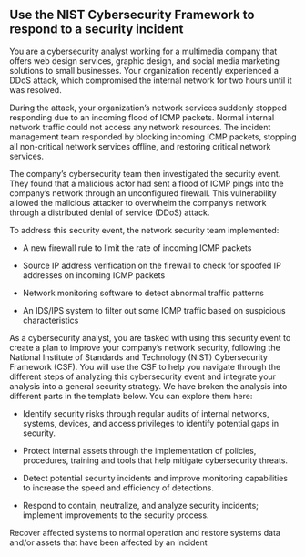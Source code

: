 Use the NIST Cybersecurity Framework to respond to a security incident
------------------------------------------------------------------------------------
You are a cybersecurity analyst working for a multimedia company that offers web design services, graphic design, and social media marketing solutions to small businesses. Your organization recently experienced a DDoS attack, which compromised the internal network for two hours until it was resolved.

During the attack, your organization’s network services suddenly stopped responding due to an incoming flood of ICMP packets. Normal internal network traffic could not access any network resources. The incident management team responded by blocking incoming ICMP packets, stopping all non-critical network services offline, and restoring critical network services. 

The company’s cybersecurity team then investigated the security event. They found that a malicious actor had sent a flood of ICMP pings into the company’s network through an unconfigured firewall. This vulnerability allowed the malicious attacker to overwhelm the company’s network through a distributed denial of service (DDoS) attack. 

To address this security event, the network security team implemented: 

  - A new firewall rule to limit the rate of incoming ICMP packets

  - Source IP address verification on the firewall to check for spoofed IP addresses on incoming ICMP packets

  - Network monitoring software to detect abnormal traffic patterns

  - An IDS/IPS system to filter out some ICMP traffic based on suspicious characteristics

As a cybersecurity analyst, you are tasked with using this security event to create a plan to improve your company’s network security, following the National Institute of Standards and Technology (NIST) Cybersecurity Framework (CSF). You will use the CSF to help you navigate through the different steps of analyzing this cybersecurity event and integrate your analysis into a general security strategy. We have broken the analysis into different parts in the template below. You can explore them here:

  - Identify security risks through regular audits of internal networks, systems, devices, and access privileges to identify potential gaps in security. 

  - Protect internal assets through the implementation of policies, procedures, training and tools that help mitigate cybersecurity threats. 

  - Detect potential security incidents and improve monitoring capabilities to increase the speed and efficiency of detections. 

  - Respond to contain, neutralize, and analyze security incidents; implement improvements to the security process. 

Recover affected systems to normal operation and restore systems data and/or assets that have been affected by an incident
